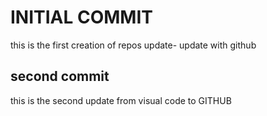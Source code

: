 # INITIAL COMMIT
this is the first creation of repos
update- update with github

## second commit
this is the second update from visual code to GITHUB

